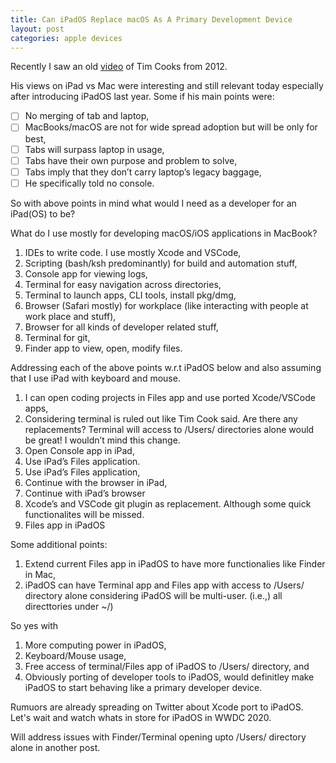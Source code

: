 ```yaml
---
title: Can iPadOS Replace macOS As A Primary Development Device
layout: post
categories: apple devices
---
```


Recently I saw an old [video] of Tim Cooks from 2012. 

His views on iPad vs Mac were interesting and still relevant today especially after introducing 
iPadOS last year. Some if his main points were:

- [ ] No merging of tab and laptop,
- [ ] MacBooks/macOS are not for wide spread adoption but will be only for best,
- [ ] Tabs will surpass laptop in usage,
- [ ] Tabs have their own purpose and problem to solve,
- [ ] Tabs imply that they don’t carry laptop’s legacy baggage,
- [ ] He specifically told no console.

So with above points in mind what would I need as a developer for an iPad(OS) to be?

What do I use mostly for developing macOS/iOS applications in MacBook?
1. IDEs to write code. I use mostly Xcode and VSCode, 
2. Scripting (bash/ksh predominantly) for build and automation stuff,
3. Console app for viewing logs,
4. Terminal for easy navigation across directories,
5. Terminal to launch apps, CLI tools, install pkg/dmg,
6. Browser (Safari mostly) for workplace (like interacting with people at work place and stuff),
7. Browser for all kinds of developer related stuff,
8. Terminal for git,
9. Finder app to view, open, modify files. 


Addressing each of the above points w.r.t iPadOS below and also assuming that I use iPad with keyboard and mouse.

1. I can open coding projects in Files app and use ported Xcode/VSCode apps,
2. Considering terminal is ruled out like Tim Cook said. Are there any replacements? Terminal will access to /Users/ directories alone would be great! I wouldn’t mind this change.
3. Open Console app in iPad,
4. Use iPad’s Files application. 
5. Use iPad’s Files application,
6. Continue with the browser in iPad,
7. Continue with iPad’s browser
8. Xcode’s and VSCode git plugin as replacement. Although some quick functionalites will be missed.
9. Files app in iPadOS

Some additional points:
1. Extend current Files app in iPadOS to have more functionalies like Finder in Mac,
2. iPadOS can have Terminal app and Files app with access to /Users/ directory alone considering iPadOS will be multi-user. (i.e.,) all directtories under ~/)

So yes with 
1. More computing power in iPadOS,
2. Keyboard/Mouse usage, 
3. Free access of terminal/Files app of iPadOS to /Users/ directory, and 
4. Obviously porting of developer tools to iPadOS, would definitley make iPadOS to start behaving like a primary developer device.

Rumuors are already spreading on Twitter about Xcode port to iPadOS. Let's wait and watch whats in store for iPadOS in WWDC 2020.

Will address issues with Finder/Terminal opening upto /Users/ directory alone in another post.

[video]: https://www.youtube.com/watch?v=eUAPHgiEniQ&t=2134s